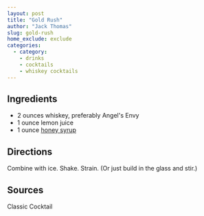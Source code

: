 ```yaml
---
layout: post
title: "Gold Rush"
author: "Jack Thomas"
slug: gold-rush
home_exclude: exclude
categories:
  - category:
    - drinks
    - cocktails
    - whiskey cocktails
---
```


## Ingredients

- 2 ounces whiskey, preferably Angel's Envy
- 1 ounce lemon juice
- 1 ounce [honey syrup](/honey-syrup.html)

## Directions

Combine with ice. Shake. Strain. (Or just build in the glass and stir.)

## Sources

Classic Cocktail
